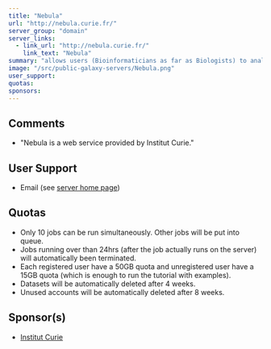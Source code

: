 ```yaml
---
title: "Nebula"
url: "http://nebula.curie.fr/"
server_group: "domain"
server_links: 
  - link_url: "http://nebula.curie.fr/"
    link_text: "Nebula"
summary: "allows users (Bioinformaticians as far as Biologists) to analyze their ChIP-seq data. "
image: "/src/public-galaxy-servers/Nebula.png"
user_support: 
quotas: 
sponsors: 
---
```


## Comments

* "Nebula is a web service provided by Institut Curie."

## User Support

* Email (see [server home page](http://nebula.curie.fr/))

## Quotas

* Only 10 jobs can be run simultaneously. Other jobs will be put into queue.
* Jobs running over than 24hrs (after the job actually runs on the server) will automatically been terminated.
* Each registered user have a 50GB quota and unregistered user have a 15GB quota (which is enough to run the tutorial with examples).
* Datasets will be automatically deleted after 4 weeks.
* Unused accounts will be automatically deleted after 8 weeks.

## Sponsor(s)

* [Institut Curie](http://curie.fr)
